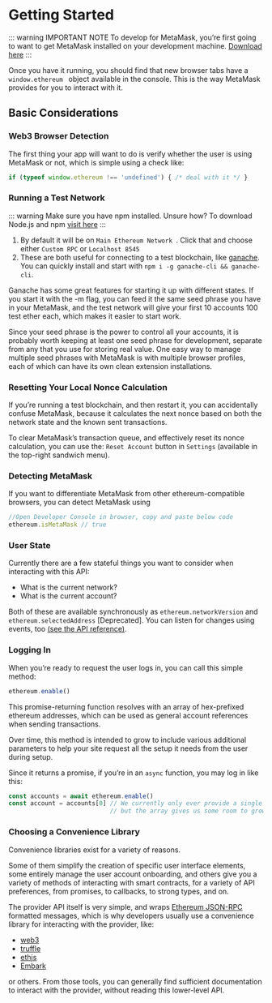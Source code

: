 # Getting Started

::: warning IMPORTANT NOTE
To develop for MetaMask, you’re first going to want to get MetaMask installed on your development machine. [Download here](https://metamask.io/)
:::

Once you have it running, you should find that new browser tabs have a ```window.ethereum ``` object available in the console. This is the way MetaMask provides for you to interact with it.
## Basic Considerations

### Web3 Browser Detection
The first thing your app will want to do is verify whether the user is using MetaMask or not, which is simple using a check like:

```javascript
if (typeof window.ethereum !== 'undefined') { /* deal with it */ }
```

### Running a Test Network
::: warning
Make sure you have npm installed. Unsure how? To download Node.js and npm [visit here](https://nodejs.org/en/)
:::
1. By default it will be on `Main Ethereum Network `. Click that and choose either `Custom RPC` or `Localhost 8545`
2. These are both useful for connecting to a test blockchain, like [ganache](https://www.trufflesuite.com/ganache). You can quickly install and start with `npm i -g ganache-cli && ganache-cli`.

Ganache has some great features for starting it up with different states. If you start it with the -m flag, you can feed it the same seed phrase you have in your MetaMask, and the test network will give your first 10 accounts 100 test ether each, which makes it easier to start work.

Since your seed phrase is the power to control all your accounts, it is probably worth keeping at least one seed phrase for development, separate from any that you use for storing real value. One easy way to manage multiple seed phrases with MetaMask is with multiple browser profiles, each of which can have its own clean extension installations.


### Resetting Your Local Nonce Calculation
If you’re running a test blockchain, and then restart it, you can accidentally confuse MetaMask, because it calculates the next nonce based on both the network state and the known sent transactions.

To clear MetaMask’s transaction queue, and effectively reset its nonce calculation, you can use the: `Reset Account` button in `Settings` (available in the top-right sandwich menu).

### Detecting MetaMask
If you want to differentiate MetaMask from other ethereum-compatible browsers, you can detect MetaMask using 
``` javascript
//Open Developer Console in browser, copy and paste below code
ethereum.isMetaMask // true
```

### User State
Currently there are a few stateful things you want to consider when interacting with this API:
* What is the current network?
* What is the current account?

Both of these are available synchronously as `ethereum.networkVersion` and `ethereum.selectedAddress` [Deprecated]. You can listen for changes using events, too <a href="/guide/getting-started.html#inside-an-existing-project">(see the API reference)</a>.

### Logging In
When you’re ready to request the user logs in, you can call this simple method:
``` javascript
ethereum.enable()
```

This promise-returning function resolves with an array of hex-prefixed ethereum addresses, which can be used as general account references when sending transactions.

Over time, this method is intended to grow to include various additional parameters to help your site request all the setup it needs from the user during setup.

Since it returns a promise, if you’re in an `async` function, you may log in like this:
```javascript
const accounts = await ethereum.enable()
const account = accounts[0] // We currently only ever provide a single account,
                            // but the array gives us some room to grow.
```
### Choosing a Convenience Library
Convenience libraries exist for a variety of reasons.

Some of them simplify the creation of specific user interface elements, some entirely manage the user account onboarding, and others give you a variety of methods of interacting with smart contracts, for a variety of API preferences, from promises, to callbacks, to strong types, and on.

The provider API itself is very simple, and wraps <a href="https://github.com/ethereum/wiki/wiki/JSON-RPC#json-rpc-methods" target="_blank">Ethereum JSON-RPC</a> formatted messages, which is why developers usually use a convenience library for interacting with the provider, like: 
* <a href="https://www.npmjs.com/package/web3" target="_blank">web3</a> 
* <a href="https://www.trufflesuite.com/" target="_blank">truffle</a>
* <a href="https://www.npmjs.com/package/ethjs" target="_blank">ethjs</a>
* <a href="https://embark.status.im/" target="_blank">Embark</a>

or others. From those tools, you can generally find sufficient documentation to interact with the provider, without reading this lower-level API.